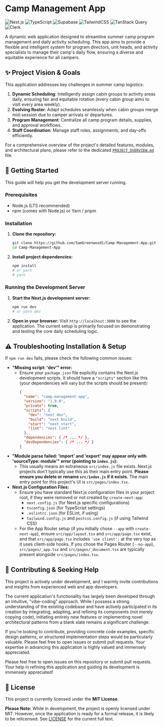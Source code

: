 # Camp Management App

![Next.js](https://img.shields.io/badge/Next.js-Black?style=for-the-badge&logo=next.js&logoColor=white)
![TypeScript](https://img.shields.io/badge/TypeScript-007ACC?style=for-the-badge&logo=typescript&logoColor=white)
![Supabase](https://img.shields.io/badge/Supabase-3FCF8E?style=for-the-badge&logo=supabase&logoColor=white)
![TailwindCSS](https://img.shields.io/badge/Tailwind_CSS-38B2AC?style=for-the-badge&logo=tailwind-css&logoColor=white)
![TanStack Query](https://img.shields.io/badge/TanStack_Query-FF4154?style=for-the-badge&logo=reactquery&logoColor=white)
![Clerk](https://img.shields.io/badge/Clerk-6C56F3?style=for-the-badge&logo=clerk&logoColor=white)

A dynamic web application designed to streamline summer camp program management and daily activity scheduling. This app aims to provide a flexible and intelligent system for program directors, unit heads, and activity specialists to manage their camp's daily flow, ensuring a diverse and equitable experience for all campers.

## ✨ Project Vision & Goals
This application addresses key challenges in summer camp logistics:
1.  **Dynamic Scheduling**: Intelligently assign cabin groups to activity areas daily, ensuring fair and equitable rotation (every cabin group aims to visit every area weekly).
2.  **Evolving Roster**: Adapt schedules seamlessly when cabin groups merge mid-session due to camper arrivals or departures.
3.  **Program Management**: Centralize all camp program details, supplies, and approval workflows.
4.  **Staff Coordination**: Manage staff roles, assignments, and day-offs efficiently.

For a comprehensive overview of the project's detailed features, modules, and architectural plans, please refer to the dedicated [`PROJECT_OVERVIEW.md`](./PROJECT_OVERVIEW.md) file.

## 🚀 Getting Started
This guide will help you get the development server running.

### Prerequisites
*   Node.js (LTS recommended)
*   npm (comes with Node.js) or Yarn / pnpm

### Installation
1.  **Clone the repository:**
    ```bash
    git clone https://github.com/SamGreenwood1/Camp-Management-App.git
    cd Camp-Management-App
    ```
2.  **Install project dependencies:**
    ```bash
    npm install
    # or yarn
    # yarn
    ```
### Running the Development Server
1.  **Start the Next.js development server:**
    ```bash
    npm run dev
    # or yarn dev
    ```
2.  **Open in your browser:**
    Visit `http://localhost:3000` to see the application. The current setup is primarily focused on demonstrating and testing the core daily scheduling logic.

## ⚠️ Troubleshooting Installation & Setup
If `npm run dev` fails, please check the following common issues:
*   **"Missing script: 'dev'" error:**
    *   Ensure your `package.json` file explicitly contains the Next.js development scripts. It should have a `"scripts"` section like this (your dependencies will vary but the scripts should be present):
        ```json
        {
          "name": "camp-management-app",
          "version": "1.0.0",
          "private": true,
          "scripts": {
            "dev": "next dev",
            "build": "next build",
            "start": "next start",
            "lint": "next lint"
          },
          "dependencies": { /* ... */ },
          "devDependencies": { /* ... */ }
        }
        ```
*   **"Module parse failed: 'import' and 'export' may appear only with 'sourceType: module'" error (pointing to `index.js`):**
    *   This usually means an extraneous `src/index.js` file exists. Next.js projects don't typically use this as their main entry point. **Please ensure you delete or rename `src/index.js` if it exists.** The main entry point for this project's UI is `src/pages/index.tsx`.
*   **Next.js Configuration Files:**
    *   Ensure you have standard Next.js configuration files in your project root, if they were removed or not created by `create-next-app`:
        *   `next.config.js` (for Next.js specific configurations)
        *   `tsconfig.json` (for TypeScript settings)
        *   `.eslintrc.json` (for ESLint, if using)
        *   `tailwind.config.js` and `postcss.config.js` (if using Tailwind CSS)
    *   For the App Router setup (if you initially chose `--app` with `create-next-app`), ensure `src/app/layout.tsx` and `src/app/page.tsx` exist, and that `src/app/page.tsx` includes `'use client';` at the very top as it uses client-side hooks. If you chose the Pages Router (`--no-app`), `src/pages/_app.tsx` and `src/pages/_document.tsx` are typically present alongside `src/pages/index.tsx`.

## 🤝 Contributing & Seeking Help

This project is actively under development, and I warmly invite contributions and insights from experienced web and app developers.

The current application's functionality has largely been developed through an intuitive, "vibe-coding" approach. While I possess a strong understanding of the existing codebase and have actively participated in its creation by integrating, adapting, and refining its components (not merely copying code), initiating entirely new features or implementing novel architectural patterns from a blank slate remains a significant challenge.

If you're looking to contribute, providing concrete code examples, specific design patterns, or structured implementation steps would be particularly valuable. Please feel free to open issues or submit pull requests. Your expertise in advancing this application is highly valued and immensely appreciated.

Please feel free to open issues on this repository or submit pull requests. Your help in refining this application and guiding its development is immensely appreciated!

## 📄 License
This project is currently licensed under the **MIT License**.

**Please Note:** While in development, the project is openly licensed under MIT. However, once the application is ready for a formal release, it is likely to be relicensed. See [LICENSE](./LICENSE) for the current full text.
